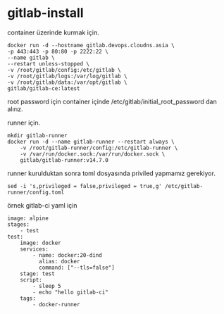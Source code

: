 # gitlab-install

container üzerinde kurmak için.

```mkdir gitlab
docker run -d --hostname gitlab.devops.cloudns.asia \
-p 443:443 -p 80:80 -p 2222:22 \
--name gitlab \
--restart unless-stopped \
-v /root/gitlab/config:/etc/gitlab \
-v /root/gitlab/logs:/var/log/gitlab \
-v /root/gitlab/data:/var/opt/gitlab \
gitlab/gitlab-ce:latest
```

root password için container içinde /etc/gitlab/initial_root_password dan alırız.

runner için.

```
mkdir gitlab-runner
docker run -d --name gitlab-runner --restart always \
    -v /root/gitlab-runner/config:/etc/gitlab-runner \
    -v /var/run/docker.sock:/var/run/docker.sock \
    gitlab/gitlab-runner:v14.7.0
``` 

runner kurulduktan sonra toml dosyasında priviled yapmamız gerekiyor.

```
sed -i 's,privileged = false,privileged = true,g' /etc/gitlab-runner/config.toml
```

örnek gitlab-ci yaml için


```
image: alpine
stages:
    - test
test:
    image: docker
    services: 
        - name: docker:20-dind
          alias: docker
          command: ["--tls=false"]
    stage: test
    script:
        - sleep 5
        - echo "hello gitlab-ci"
    tags: 
        - docker-runner
